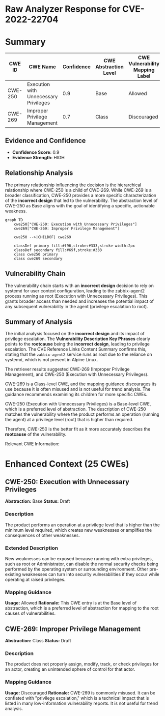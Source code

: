 # Raw Analyzer Response for CVE-2022-22704

# Summary
| CWE ID | CWE Name | Confidence | CWE Abstraction Level | CWE Vulnerability Mapping Label | CWE-Vulnerability Mapping Notes |
|---|---|---|---|---|---|
| CWE-250 | Execution with Unnecessary Privileges | 0.9 | Base | Allowed | Primary CWE |
| CWE-269 | Improper Privilege Management | 0.7 | Class | Discouraged | Secondary Candidate |

## Evidence and Confidence

*   **Confidence Score:** 0.9
*   **Evidence Strength:** HIGH

## Relationship Analysis
The primary relationship influencing the decision is the hierarchical relationship where CWE-250 is a child of CWE-269. While CWE-269 is a broader classification, CWE-250 provides a more specific characterization of the **incorrect design** that led to the vulnerability. The abstraction level of CWE-250 as Base aligns with the goal of identifying a specific, actionable weakness.

```mermaid
graph TD
    cwe250["CWE-250: Execution with Unnecessary Privileges"]
    cwe269["CWE-269: Improper Privilege Management"]

    cwe250 -->|CHILDOF| cwe269

    classDef primary fill:#f96,stroke:#333,stroke-width:2px
    classDef secondary fill:#69f,stroke:#333
    class cwe250 primary
    class cwe269 secondary
```

## Vulnerability Chain
The vulnerability chain starts with an **incorrect design** decision to rely on systemd for user context configuration, leading to the zabbix-agent2 process running as root (Execution with Unnecessary Privileges). This grants broader access than needed and increases the potential impact of any subsequent vulnerability in the agent (privilege escalation to root).

## Summary of Analysis
The initial analysis focused on the **incorrect design** and its impact of privilege escalation. The **Vulnerability Description Key Phrases** clearly points to the **rootcause** being the **incorrect design**, leading to privilege escalation. The CVE Reference Links Content Summary confirms this, stating that the `zabbix-agent2` service runs as root due to the reliance on systemd, which is not present in Alpine Linux.

The retriever results suggested CWE-269 (Improper Privilege Management), and CWE-250 (Execution with Unnecessary Privileges).

CWE-269 is a Class-level CWE, and the mapping guidance discourages its use because it is often misused and is not useful for trend analysis. The guidance recommends examining its children for more specific CWEs.

CWE-250 (Execution with Unnecessary Privileges) is a Base-level CWE, which is a preferred level of abstraction. The description of CWE-250 matches the vulnerability where the product performs an operation (running the agent) at a privilege level (root) that is higher than required.

Therefore, CWE-250 is the better fit as it more accurately describes the **rootcause** of the vulnerability.

Relevant CWE Information:

# Enhanced Context (25 CWEs)

## CWE-250: Execution with Unnecessary Privileges
**Abstraction:** Base
**Status:** Draft

### Description
The product performs an operation at a privilege level that is higher than the minimum level required, which creates new weaknesses or amplifies the consequences of other weaknesses.

### Extended Description
New weaknesses can be exposed because running with extra privileges, such as root or Administrator, can disable the normal security checks being performed by the operating system or surrounding environment. Other pre-existing weaknesses can turn into security vulnerabilities if they occur while operating at raised privileges.

### Mapping Guidance
**Usage:** Allowed
**Rationale:** This CWE entry is at the Base level of abstraction, which is a preferred level of abstraction for mapping to the root causes of vulnerabilities.

## CWE-269: Improper Privilege Management
**Abstraction:** Class
**Status:** Draft

### Description
The product does not properly assign, modify, track, or check privileges for an actor, creating an unintended sphere of control for that actor.

### Mapping Guidance
**Usage:** Discouraged
**Rationale:** CWE-269 is commonly misused. It can be conflated with "privilege escalation," which is a technical impact that is listed in many low-information vulnerability reports. It is not useful for trend analysis.